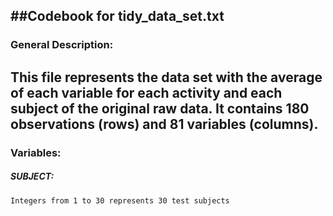 ##Codebook for tidy_data_set.txt
----
### General Description:
  This file represents the data set with the average of each variable for each activity and each subject of the original raw data. It contains 180 observations (rows) and 81 variables (columns).
----
### Variables:

##### SUBJECT: 
    Integers from 1 to 30 represents 30 test subjects
